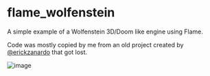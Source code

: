 # flame_wolfenstein

A simple example of a Wolfenstein 3D/Doom like engine using Flame.

Code was mostly copied by me from an old project created by [@erickzanardo](https://github.com/erickzanardo) that got lost.

![image](https://github.com/luanpotter/flame_wolfenstein/assets/882703/0d0834be-088b-4571-9588-e584b7b42fbd)
